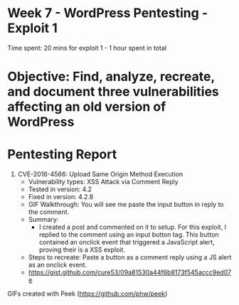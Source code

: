 # Week 7 - WordPress Pentesting - Exploit 1

Time spent: 20 mins for exploit 1 - 1 hour spent in total

# Objective: Find, analyze, recreate, and document **three vulnerabilities** affecting an old version of WordPress

# Pentesting Report

1. CVE-2016-4566: Upload Same Origin Method Execution
    - Vulnerability types: XSS Attack via Comment Reply
    - Tested in version: 4.2
    - Fixed in version: 4.2.8
    - GIF Walkthrough: You will see me paste the input button in reply to the comment.
    - Summary:
      - I created a post and commented on it to setup. For this exploit, I replied to the
        comment using an input button tag. This button contained an onclick event that
        triggered a JavaScript alert, proving their is a XSS exploit.
    - Steps to recreate: Paste a button as a comment reply using a JS alert 
      as an onclick event.
    - https://gist.github.com/cure53/09a81530a44f6b8173f545accc9ed07e

GIFs created with Peek (https://github.com/phw/peek)